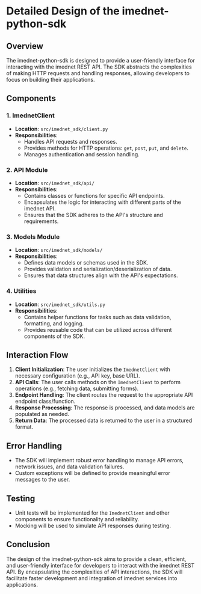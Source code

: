 # Detailed Design of the imednet-python-sdk

## Overview

The imednet-python-sdk is designed to provide a user-friendly interface for interacting with the imednet REST API. The SDK abstracts the complexities of making HTTP requests and handling responses, allowing developers to focus on building their applications.

## Components

### 1. ImednetClient

- **Location**: `src/imednet_sdk/client.py`
- **Responsibilities**:
  - Handles API requests and responses.
  - Provides methods for HTTP operations: `get`, `post`, `put`, and `delete`.
  - Manages authentication and session handling.

### 2. API Module

- **Location**: `src/imednet_sdk/api/`
- **Responsibilities**:
  - Contains classes or functions for specific API endpoints.
  - Encapsulates the logic for interacting with different parts of the imednet API.
  - Ensures that the SDK adheres to the API's structure and requirements.

### 3. Models Module

- **Location**: `src/imednet_sdk/models/`
- **Responsibilities**:
  - Defines data models or schemas used in the SDK.
  - Provides validation and serialization/deserialization of data.
  - Ensures that data structures align with the API's expectations.

### 4. Utilities

- **Location**: `src/imednet_sdk/utils.py`
- **Responsibilities**:
  - Contains helper functions for tasks such as data validation, formatting, and logging.
  - Provides reusable code that can be utilized across different components of the SDK.

## Interaction Flow

1. **Client Initialization**: The user initializes the `ImednetClient` with necessary configuration (e.g., API key, base URL).
2. **API Calls**: The user calls methods on the `ImednetClient` to perform operations (e.g., fetching data, submitting forms).
3. **Endpoint Handling**: The client routes the request to the appropriate API endpoint class/function.
4. **Response Processing**: The response is processed, and data models are populated as needed.
5. **Return Data**: The processed data is returned to the user in a structured format.

## Error Handling

- The SDK will implement robust error handling to manage API errors, network issues, and data validation failures.
- Custom exceptions will be defined to provide meaningful error messages to the user.

## Testing

- Unit tests will be implemented for the `ImednetClient` and other components to ensure functionality and reliability.
- Mocking will be used to simulate API responses during testing.

## Conclusion

The design of the imednet-python-sdk aims to provide a clean, efficient, and user-friendly interface for developers to interact with the imednet REST API. By encapsulating the complexities of API interactions, the SDK will facilitate faster development and integration of imednet services into applications.

